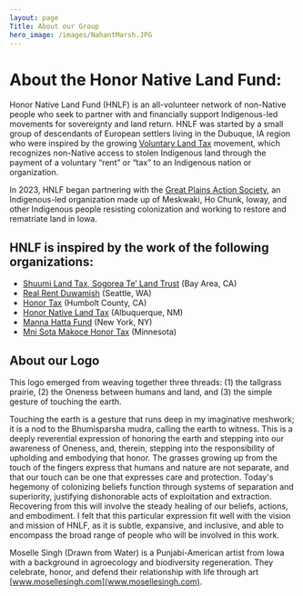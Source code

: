 ```yaml
---
layout: page
Title: About our Group
hero_image: /images/NahantMarsh.JPG
---
```


# About the Honor Native Land Fund: 

Honor Native Land Fund (HNLF) is an all-volunteer network of non-Native people who seek to partner with and financially support Indigenous-led movements for sovereignty and land return. HNLF was started by a small group of descendants of European settlers living in the Dubuque, IA region who were inspired by the growing [Voluntary Land Tax][1] movement, which recognizes non-Native access to stolen Indigenous land through the payment of a voluntary “rent” or “tax” to an Indigenous nation or organization. 

In 2023, HNLF began partnering with the [Great Plains Action Society][2], an Indigenous-led organization made up of Meskwaki, Ho Chunk, Ioway, and other Indigenous people resisting colonization and working to restore and rematriate land in Iowa. 

## HNLF is inspired by the work of the following organizations:

- [Shuumi Land Tax, Sogorea Te’ Land Trust](https://sogoreate-landtrust.org/shuumi-land-tax/) (Bay Area, CA)
- [Real Rent Duwamish](https://www.realrentduwamish.org/) (Seattle, WA)
- [Honor Tax](http://www.honortax.org/) (Humbolt County, CA)
- [Honor Native Land Tax](https://www.honornativelandtax.org/) (Albuquerque, NM)
- [Manna Hatta Fund](https://mannahattafund.org/) (New York, NY)
- [Mni Sota Makoce Honor Tax](https://www.mnhonortax.org/) (Minnesota)

## About our Logo

This logo emerged from weaving together three threads: (1) the tallgrass prairie, (2) the Oneness between humans and land, and (3) the simple gesture of touching the earth.

Touching the earth is a gesture that runs deep in my imaginative meshwork; it is a nod to the Bhumisparsha mudra, calling the earth to witness. This is a deeply reverential expression of honoring the earth and stepping into our awareness of Oneness, and, therein, stepping into the responsibility of upholding and embodying that honor. The grasses growing up from the touch of the fingers express that humans and nature are not separate, and that our touch can be one that expresses care and protection. Today's hegemony of colonizing beliefs function through systems of separation and superiority, justifying dishonorable acts of exploitation and extraction. Recovering from this will involve the steady healing of our beliefs, actions, and embodiment. I felt that this particular expression fit well with the vision and mission of HNLF, as it is subtle, expansive, and inclusive, and able to encompass the broad range of people who will be involved in this work. 

Moselle Singh (Drawn from Water) is a Punjabi-American artist from Iowa with a background in agroecology and biodiversity regeneration. They celebrate, honor, and defend their relationship with life through art [www.mosellesingh.com](www.mosellesingh.com).

[1]: https://nativegov.org/news/voluntary-land-taxes/
[2]: https://www.greatplainsaction.org/

